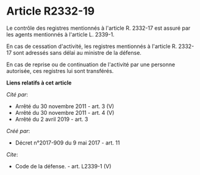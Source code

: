 # Article R2332-19

Le contrôle des registres mentionnés à l'article R. 2332-17 est assuré par les agents mentionnés à l'article L. 2339-1. 

En cas de cessation d'activité, les registres mentionnés à l'article R. 2332-17 sont adressés sans délai au ministre de la
défense. 

En cas de reprise ou de continuation de l'activité par une personne autorisée, ces registres lui sont transférés.

**Liens relatifs à cet article**

_Cité par_:

  - Arrêté du 30 novembre 2011 - art. 3 (V)
  - Arrêté du 30 novembre 2011 - art. 4 (V)
  - Arrêté du 2 avril 2019 - art. 3

_Créé par_:

  - Décret n°2017-909 du 9 mai 2017 - art. 11

_Cite_:

  - Code de la défense. - art. L2339-1 (V)
